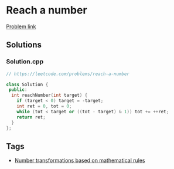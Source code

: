 # Reach a number

[Problem link](https://leetcode.com/problems/reach-a-number)

## Solutions


### Solution.cpp
```cpp
// https://leetcode.com/problems/reach-a-number

class Solution {
 public:
  int reachNumber(int target) {
    if (target < 0) target = -target;
    int ret = 0, tot = 0;
    while (tot < target or ((tot - target) & 1)) tot += ++ret;
    return ret;
  }
};
```
## Tags

* [Number transformations based on mathematical rules](/Collections/number-transformations-based-on-mathematical-rules.md#number-transformations-based-on-mathematical-rules)
